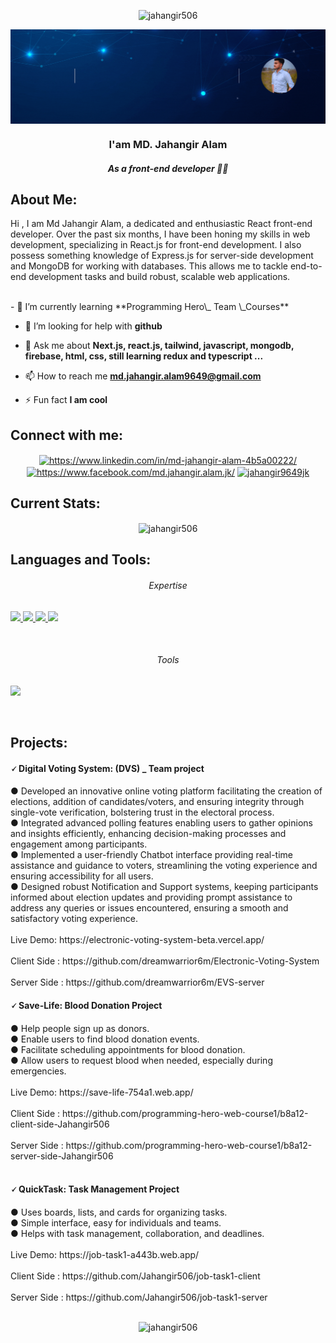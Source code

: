 <p align="center"> <img src="https://komarev.com/ghpvc/?username=jahangir506&label=Profile%20views&color=0e75b6&style=flat" alt="jahangir506" /> </p>

<img align="center" width="900" src="https://raw.githubusercontent.com/Jahangir506/Jahangir506/main/assets/cover/Front-end%20devoloper.gif"/>

<h3 align="center">I'am MD. Jahangir Alam</h3>
<h5 align="center">As a front-end developer 🧑‍💻 </h5>

## About Me:

<p>
     Hi , I am Md Jahangir Alam, a dedicated and enthusiastic React front-end developer. Over the past six months, I have been honing my skills in web development, specializing in React.js for front-end development. I also possess something knowledge of Express.js for server-side development and MongoDB for working with databases. This allows me to tackle end-to-end development tasks and build robust, scalable web applications.
</p>
<br/>
- 🌱 I’m currently learning **Programming Hero\_ Team \_Courses**

- 🤝 I’m looking for help with **github**

- 💬 Ask me about **Next.js, react.js, tailwind, javascript, mongodb, firebase, html, css, still learning redux and typescript ...**

- 📫 How to reach me **md.jahangir.alam9649@gmail.com**

- ⚡ Fun fact **I am cool**

## Connect with me:

<p align="center">
<a href="https://www.linkedin.com/in/md-jahangir-alam-4b5a00222/" target="blank"><img align="center" src="https://raw.githubusercontent.com/rahuldkjain/github-profile-readme-generator/master/src/images/icons/Social/linked-in-alt.svg" alt="https://www.linkedin.com/in/md-jahangir-alam-4b5a00222/" height="30" width="40" /></a>
<a href="https://www.facebook.com/MD.Jahangir.Alam.JK/" target="blank"><img align="center" src="https://raw.githubusercontent.com/rahuldkjain/github-profile-readme-generator/master/src/images/icons/Social/facebook.svg" alt="https://www.facebook.com/md.jahangir.alam.jk/" height="30" width="40" /></a>
<a href="https://twitter.com/Jahangir506" target="blank"><img align="center" src="https://raw.githubusercontent.com/rahuldkjain/github-profile-readme-generator/master/src/images/icons/Social/twitter.svg" alt="jahangir9649jk" height="30" width="40" /></a>

## Current Stats:

<p align="center"><img align="center" src="https://github-readme-streak-stats.herokuapp.com/?user=jahangir506&" alt="jahangir506" />
</p>

## Languages and Tools:

<div>
<h6 align="center">Expertise</h6>
 <p> <a href="https://skillicons.dev">
    <img src="https://skillicons.dev/icons?i=next,react,js" />
  </a>
  <a href="https://skillicons.dev">
    <img src="https://skillicons.dev/icons?i=mongodb,express,firebase" />
  </a>
    <a href="https://en.wikipedia.org/wiki/HTML5">
    <img src="https://skillicons.dev/icons?i=html" />
  </a>
  <a href="https://skillicons.dev">
    <img src="https://skillicons.dev/icons?i=css,tailwind" />
  </a></p>
  <br/>

  <h6 align="center">Tools</h6>
 <p> <a href="https://skillicons.dev">
    <img src="https://skillicons.dev/icons?i=git,vercel,figma,netlify" />
  </a></p>
 <br/>
</div>

## Projects:

<h4>🗸  Digital Voting System: (DVS) _ Team project</h4>
● Developed an innovative online voting platform facilitating the creation of elections, addition of
candidates/voters, and ensuring integrity through single-vote verification, bolstering trust in the electoral
process.
<br/>
● Integrated advanced polling features enabling users to gather opinions and insights efficiently, enhancing
decision-making processes and engagement among participants.
<br/>
● Implemented a user-friendly Chatbot interface providing real-time assistance and guidance to voters,
streamlining the voting experience and ensuring accessibility for all users.
<br/>
● Designed robust Notification and Support systems, keeping participants informed about election updates
and providing prompt assistance to address any queries or issues encountered, ensuring a smooth and
satisfactory voting experience.
<br/> <br/>
Live Demo:  https://electronic-voting-system-beta.vercel.app/ <br/> <br/>
Client Side : https://github.com/dreamwarrior6m/Electronic-Voting-System <br/> <br/>
Server Side : https://github.com/dreamwarrior6m/EVS-server

<h4>🗸  Save-Life: Blood Donation Project</h4>
● Help people sign up as donors.<br/>
● Enable users to find blood donation events.<br/>
● Facilitate scheduling appointments for blood donation.<br/>
● Allow users to request blood when needed, especially during emergencies. <br/>
<br/>
Live Demo:  https://save-life-754a1.web.app/ <br/> <br/>
Client Side : https://github.com/programming-hero-web-course1/b8a12-client-side-Jahangir506 <br/> <br/>
Server Side : https://github.com/programming-hero-web-course1/b8a12-server-side-Jahangir506
<br/> <br/>

<h4>🗸 QuickTask: Task Management Project</h4>
● Uses boards, lists, and cards for organizing tasks.<br/>
● Simple interface, easy for individuals and teams.<br/>
● Helps with task management, collaboration, and deadlines.<br/>
<br/>
Live Demo:  https://job-task1-a443b.web.app/ <br/> <br/>
Client Side : https://github.com/Jahangir506/job-task1-client <br/> <br/>
Server Side :  https://github.com/Jahangir506/job-task1-server
<br/> <br/>

<p align="center">
<img width="493"  src="https://github-readme-stats.vercel.app/api/top-langs?username=jahangir506&show_icons=true&locale=en&layout=compact" alt="jahangir506" />
</p>
